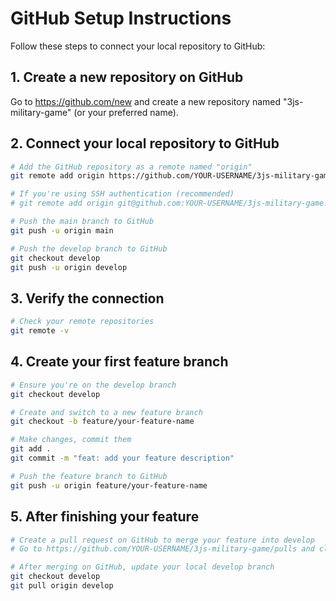 # GitHub Setup Instructions

Follow these steps to connect your local repository to GitHub:

## 1. Create a new repository on GitHub
Go to https://github.com/new and create a new repository named "3js-military-game" (or your preferred name).

## 2. Connect your local repository to GitHub

```bash
# Add the GitHub repository as a remote named "origin"
git remote add origin https://github.com/YOUR-USERNAME/3js-military-game.git

# If you're using SSH authentication (recommended)
# git remote add origin git@github.com:YOUR-USERNAME/3js-military-game.git

# Push the main branch to GitHub
git push -u origin main

# Push the develop branch to GitHub
git checkout develop
git push -u origin develop
```

## 3. Verify the connection

```bash
# Check your remote repositories
git remote -v
```

## 4. Create your first feature branch

```bash
# Ensure you're on the develop branch
git checkout develop

# Create and switch to a new feature branch
git checkout -b feature/your-feature-name

# Make changes, commit them
git add .
git commit -m "feat: add your feature description"

# Push the feature branch to GitHub
git push -u origin feature/your-feature-name
```

## 5. After finishing your feature

```bash
# Create a pull request on GitHub to merge your feature into develop
# Go to https://github.com/YOUR-USERNAME/3js-military-game/pulls and click "New pull request"

# After merging on GitHub, update your local develop branch
git checkout develop
git pull origin develop
``` 